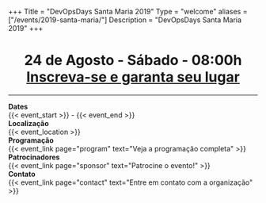 +++
Title = "DevOpsDays Santa Maria 2019"
Type = "welcome"
aliases = ["/events/2019-santa-maria/"]
Description = "DevOpsDays Santa Maria 2019"
+++

<h1 style="text-align: center;">
  24 de Agosto - Sábado - 08:00h
  <br>
  <a href="https://polvotickets.com.br/e/devopsdayssm19">Inscreva-se e garanta seu lugar</a>
</h1>

<hr>

<div class = "row">
  <div class = "col-md-2">
    <strong>Dates</strong>
  </div>
  <div class = "col-md-8">
    {{< event_start >}} - {{< event_end >}}
  </div>
</div>

<div class = "row">
  <div class = "col-md-2">
    <strong>Localização</strong>
  </div>
  <div class = "col-md-8">
    {{< event_location >}}
  </div>
</div>

<div class = "row">
  <div class = "col-md-2">
    <strong>Programação</strong>
  </div>
  <div class = "col-md-8">
    {{< event_link page="program" text="Veja a programação completa" >}}
  </div>
</div>

<div class = "row">
  <div class = "col-md-2">
    <strong>Patrocinadores</strong>
  </div>
  <div class = "col-md-8">
    {{< event_link page="sponsor" text="Patrocine o evento!" >}}
  </div>
</div>

<div class = "row">
  <div class = "col-md-2">
    <strong>Contato</strong>
  </div>
  <div class = "col-md-8">
    {{< event_link page="contact" text="Entre em contato com a organização" >}}
  </div>
</div>

<!--
<hr>
<h2 style="text-align: center;">Palestrantes</h2>
<table style="width: 100%;">
  <tr style="height: 400px; vertical-align: top;">
    <td style="width:16%;padding-left: 10px;">
      <a href="/events/2019-santa-maria/program/marcelo-bellinaso/">
        <img style="max-width: 100%; padding: 0px 0px 0px 0px" src="/events/2019-santa-maria/speakers/palestrante1.jpg"></img>
      </a>
      <br/><br/>
      <h2><b>Palestrante Um</b></h2>
      <div style="max-width: 100%;">
        <i>Empresa Um</i>
        <br>
        <i>Cidade - Estados Unidos</i>
      </div>
    </td>
  </tr>
</table>
-->
